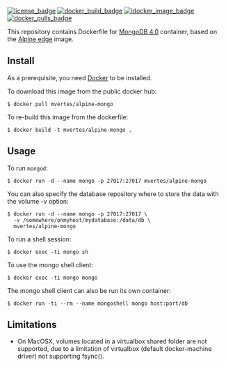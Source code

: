 [![license_badge](https://img.shields.io/github/license/mvertes/docker-alpine-mongo.svg)](https://github.com/mvertes/docker-alpine-mongo/blob/master/LICENSE)
[![docker_build_badge](https://img.shields.io/docker/automated/mvertes/alpine-mongo.svg)](https://hub.docker.com/r/mvertes/alpine-mongo/)
[![idocker_image_badge](https://images.microbadger.com/badges/image/mvertes/alpine-mongo.svg)](https://hub.docker.com/r/mvertes/alpine-mongo/)
[![docker_pulls_badge](https://img.shields.io/docker/pulls/mvertes/alpine-mongo.svg)](https://hub.docker.com/r/mvertes/alpine-mongo/)

This repository contains Dockerfile for [MongoDB 4.0](https://www.mongodb.org)
container, based on the [Alpine edge](https://hub.docker.com/_/alpine/) image.

## Install

As a prerequisite, you need [Docker](https://docker.com) to be installed.

To download this image from the public docker hub:

	$ docker pull mvertes/alpine-mongo

To re-build this image from the dockerfile:

	$ docker build -t mvertes/alpine-mongo .

## Usage

To run `mongod`:

	$ docker run -d --name mongo -p 27017:27017 mvertes/alpine-mongo

You can also specify the database repository where to store the data
with the volume -v option:

    $ docker run -d --name mongo -p 27017:27017 \
	  -v /somewhere/onmyhost/mydatabase:/data/db \
	  mvertes/alpine-mongo

To run a shell session:

    $ docker exec -ti mongo sh

To use the mongo shell client:

	$ docker exec -ti mongo mongo

The mongo shell client can also be run its own container: 

	$ docker run -ti --rm --name mongoshell mongo host:port/db

## Limitations

- On MacOSX, volumes located in a virtualbox shared folder are not
  supported, due to a limitation of virtualbox (default docker-machine
  driver) not supporting fsync().
